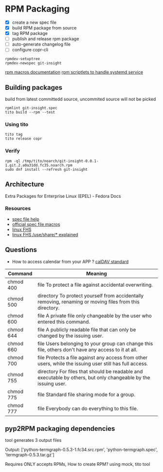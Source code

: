 # RPM Packaging

- [x] create a new spec file
- [x] build RPM package from source
- [x] tag RPM package
- [ ] publish and release rpm package
- [ ] auto-generate changelog file
- [ ] configure copr-cli

```
rpmdev-setuptree
rpmdev-newspec git-insight
```

[rpm macros documentation](https://docs.fedoraproject.org/en-US/packaging-guidelines/RPMMacros/)
[rpm scriptlets to handle systemd service](https://docs.fedoraproject.org/en-US/packaging-guidelines/Scriptlets/)

## Building packages

build from latest committedd source, uncommited source will not be picked

```
rpmlint git-insight.spec
tito build --rpm --test
```

### Using tito

```
tito tag
tito release copr
```

### Verify

```
rpm -ql /tmp/tito/noarch/git-insight-0.0.1-1.git.2.a0a31dd.fc35.noarch.rpm
sudo dnf install --refresh git-insight
```

## Architecture

Extra Packages for Enterprise Linux (EPEL) - Fedora Docs

### Resources

- [spec file help](https://rpm-packaging-guide.github.io/#what-is-a-spec-file)
- [official spec file macros](https://rpm-software-management.github.io/rpm/manual/spec.html)
- [linux FHS](https://refspecs.linuxfoundation.org/FHS_3.0/fhs-3.0.html)
- [linux FHS /use/share/\* explained](https://refspecs.linuxfoundation.org/FHS_3.0/fhs/ch04s11.html)

## Questions

- How to access calendar from your APP ? [calDAV standard](https://en.wikipedia.org/wiki/CalDAV)

| Command   | Meaning                                                                                                        |
| --------- | -------------------------------------------------------------------------------------------------------------- |
| chmod 400 | file To protect a file against accidental overwriting.                                                         |
| chmod 500 | directory To protect yourself from accidentally removing, renaming or moving files from this directory.        |
| chmod 600 | file A private file only changeable by the user who entered this command.                                      |
| chmod 644 | file A publicly readable file that can only be changed by the issuing user.                                    |
| chmod 660 | file Users belonging to your group can change this file, others don't have any access to it at all.            |
| chmod 700 | file Protects a file against any access from other users, while the issuing user still has full access.        |
| chmod 755 | directory For files that should be readable and executable by others, but only changeable by the issuing user. |
| chmod 775 | file Standard file sharing mode for a group.                                                                   |
| chmod 777 | file Everybody can do everything to this file.                                                                 |

## pyp2RPM packaging dependencies

tool generates 3 output files

Output: ['python-termgraph-0.5.3-1.fc34.src.rpm', 'python-termgraph.spec', 'termgraph-0.5.3.tar.gz']

Requires ONLY accepts RPMs, How to create RPM?
using mock, tito tool
